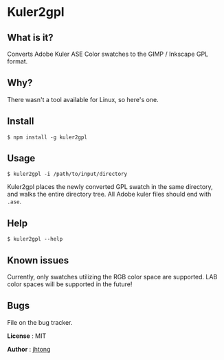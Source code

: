Kuler2gpl
===========

## What is it?

Converts Adobe Kuler ASE Color swatches to the GIMP / Inkscape GPL format.


## Why?

There wasn't a tool available for Linux, so here's one.


## Install

	$ npm install -g kuler2gpl


## Usage

	$ kuler2gpl -i /path/to/input/directory

Kuler2gpl places the newly converted GPL swatch in the same directory, and walks the entire directory tree.  All Adobe kuler files should end with `.ase`.


## Help

	$ kuler2gpl --help


## Known issues

Currently, only swatches utilizing the RGB color space are supported.  LAB color spaces will be supported in the future!


## Bugs

File on the bug tracker.


**License** : MIT

**Author** : <a href="blog.joeltong.org">jhtong</a>
